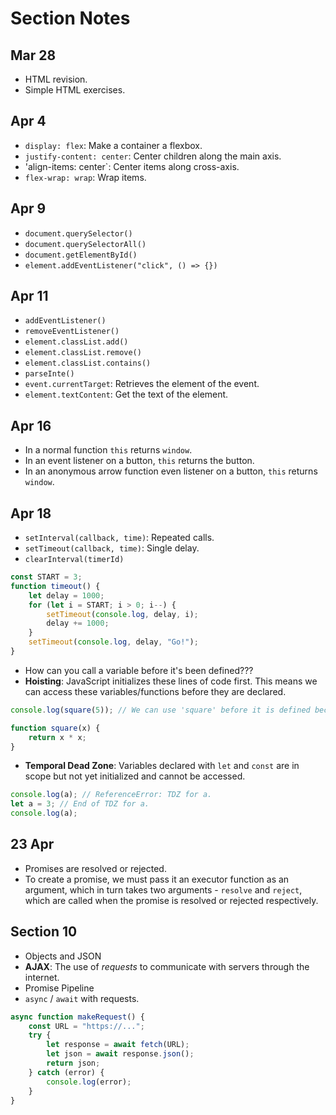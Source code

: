 # Section Notes

## Mar 28

- HTML revision.
- Simple HTML exercises.

## Apr 4

- `display: flex`: Make a container a flexbox.
- `justify-content: center`: Center children along the main axis.
- 'align-items: center`: Center items along cross-axis.
- `flex-wrap: wrap`: Wrap items.

## Apr 9

- `document.querySelector()`
- `document.querySelectorAll()`
- `document.getElementById()`
- `element.addEventListener("click", () => {})`

## Apr 11

- `addEventListener()`
- `removeEventListener()`
- `element.classList.add()`
- `element.classList.remove()`
- `element.classList.contains()`
- `parseInte()`
- `event.currentTarget`: Retrieves the element of the event.
- `element.textContent`: Get the text of the element.

## Apr 16

- In a normal function `this` returns `window`.
- In an event listener on a button, `this` returns the button.
- In an anonymous arrow function even listener on a button, `this` returns `window`.

## Apr 18

- `setInterval(callback, time)`: Repeated calls.
- `setTimeout(callback, time)`: Single delay.
- `clearInterval(timerId)`

```javascript
const START = 3;
function timeout() {
    let delay = 1000;
    for (let i = START; i > 0; i--) {
        setTimeout(console.log, delay, i);
        delay += 1000;
    }
    setTimeout(console.log, delay, "Go!");
}
```

- How can you call a variable before it's been defined???
- **Hoisting**: JavaScript initializes these lines of code first. This means we can access these variables/functions before they are declared.

```javascript
console.log(square(5)); // We can use 'square' before it is defined because of hoisting.

function square(x) {
    return x * x;
}
```

- **Temporal Dead Zone**: Variables declared with `let` and `const` are in scope but not yet initialized and cannot be accessed.

```javascript
console.log(a); // ReferenceError: TDZ for a.
let a = 3; // End of TDZ for a.
console.log(a);
```

## 23 Apr

- Promises are resolved or rejected.
- To create a promise, we must pass it an executor function as an argument, which in turn takes two arguments - `resolve` and `reject`, which are called when the promise is resolved or rejected respectively.

## Section 10

- Objects and JSON
- **AJAX**: The use of *requests* to communicate with servers through the internet.
- Promise Pipeline
- `async` / `await` with requests.

```javascript
async function makeRequest() {
    const URL = "https://...";
    try {
        let response = await fetch(URL);
        let json = await response.json();
        return json;
    } catch (error) {
        console.log(error);
    }
}
```
